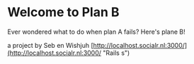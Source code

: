 # Welcome to Plan B

Ever wondered what to do when plan A fails?
Here's plane B!


a project by Seb en Wishjuh [http://localhost.socialr.nl:3000/](http://localhost.socialr.nl:3000/ "Rails s")